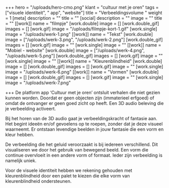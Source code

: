 +++
hero = "/uploads/hero-cmo.png"
klant = "cultuur met je oren"
tags = ["visuele identiteit", " app", "website"]
title = "Verbeeldingsvolume "
weight = 1
[meta]
description = ""
title = ""
[social]
description = ""
image = ""
title = ""
[[work]]
name = "filmpje"
[work.double]
image = []
[work.double_gif]
images = []
[work.gif]
image = "/uploads/filmpje-kort-1.gif"
[work.single]
image = "/uploads/werk-1.png"
[[work]]
name = "Tekst"
[work.double]
image = ["/uploads/werk-3.png", "/uploads/werk-2.png"]
[work.double_gif]
images = []
[work.gif]
image = ""
[work.single]
image = ""
[[work]]
name = "Mobiel - website"
[work.double]
image = ["/uploads/werk-4.png", "/uploads/werk-5.png"]
[work.double_gif]
images = []
[work.gif]
image = ""
[work.single]
image = ""
[[work]]
name = "Kleurenblindheid"
[work.double]
image = []
[work.double_gif]
images = []
[work.gif]
image = ""
[work.single]
image = "/uploads/werk-6.png"
[[work]]
name = "Vormen"
[work.double]
image = []
[work.double_gif]
images = []
[work.gif]
image = ""
[work.single]
image = "/uploads/werk-7.png"

+++
De platform app ‘Cultuur met je oren’ ontsluit verhalen die niet gezien kunnen worden. Doordat er geen objecten zijn (immaterieel erfgoed) of omdat de ontvanger er geen goed zicht op heeft. Een 3D audio beleving die je verbeelding activeert.

Bij het horen van de 3D audio gaat je verbeeldingskracht of fantasie aan. Het begint ideeën en/of gevoelens op te roepen, zonder dat je deze visueel waarneemt. Er ontstaan levendige beelden in jouw fantasie die een vorm en kleur hebben.

De verbeelding die het geluid veroorzaakt is bij iedereen verschillend. Dit visualiseren we door het gebruik van bewegend beeld. Een vorm die continue overvloeit in een andere vorm of formaat. Ieder zijn verbeelding is namelijk uniek.

Voor de visuele identiteit hebben we rekening gehouden met kleurenblindheid door een palet te kiezen die elke vorm van kleurenblindheid ondersteunen. 